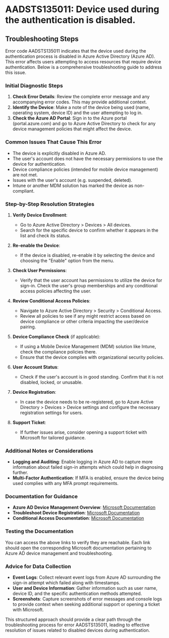 # AADSTS135011: Device used during the authentication is disabled.


## Troubleshooting Steps
Error code AADSTS135011 indicates that the device used during the authentication process is disabled in Azure Active Directory (Azure AD). This error affects users attempting to access resources that require device authentication. Below is a comprehensive troubleshooting guide to address this issue.

### Initial Diagnostic Steps

1. **Check Error Details**: Review the complete error message and any accompanying error codes. This may provide additional context.
2. **Identify the Device**: Make a note of the device being used (name, operating system, device ID) and the user attempting to log in.
3. **Check the Azure AD Portal**: Sign in to the Azure portal (portal.azure.com) and go to Azure Active Directory to check for any device management policies that might affect the device.

### Common Issues That Cause This Error

- The device is explicitly disabled in Azure AD.
- The user's account does not have the necessary permissions to use the device for authentication.
- Device compliance policies (intended for mobile device management) are not met.
- Issues with the user's account (e.g. suspended, deleted).
- Intune or another MDM solution has marked the device as non-compliant.

### Step-by-Step Resolution Strategies

1. **Verify Device Enrollment**:
   - Go to Azure Active Directory > Devices > All devices.
   - Search for the specific device to confirm whether it appears in the list and check its status.

2. **Re-enable the Device**:
   - If the device is disabled, re-enable it by selecting the device and choosing the "Enable" option from the menu.

3. **Check User Permissions**:
   - Verify that the user account has permissions to utilize the device for sign-in. Check the user's group memberships and any conditional access policies affecting the user.

4. **Review Conditional Access Policies**:
   - Navigate to Azure Active Directory > Security > Conditional Access.
   - Review all policies to see if any might restrict access based on device compliance or other criteria impacting the user/device pairing.

5. **Device Compliance Check** (if applicable):
   - If using a Mobile Device Management (MDM) solution like Intune, check the compliance policies there.
   - Ensure that the device complies with organizational security policies.

6. **User Account Status**:
   - Check if the user's account is in good standing. Confirm that it is not disabled, locked, or unusable.

7. **Device Registration**:
   - In case the device needs to be re-registered, go to Azure Active Directory > Devices > Device settings and configure the necessary registration settings for users.

8. **Support Ticket**:
   - If further issues arise, consider opening a support ticket with Microsoft for tailored guidance.

### Additional Notes or Considerations

- **Logging and Auditing**: Enable logging in Azure AD to capture more information about failed sign-in attempts which could help in diagnosing further.
- **Multi-Factor Authentication**: If MFA is enabled, ensure the device being used complies with any MFA prompt requirements.
  
### Documentation for Guidance

- **Azure AD Device Management Overview**: [Microsoft Documentation](https://learn.microsoft.com/en-us/azure/active-directory/devices/devicemanagement)
- **Troubleshoot Device Registration**: [Microsoft Documentation](https://learn.microsoft.com/en-us/azure/active-directory/devices/troubleshoot-device-registration)
- **Conditional Access Documentation**: [Microsoft Documentation](https://learn.microsoft.com/en-us/azure/active-directory/conditional-access/overview)

### Testing the Documentation

You can access the above links to verify they are reachable. Each link should open the corresponding Microsoft documentation pertaining to Azure AD device management and troubleshooting.

### Advice for Data Collection

- **Event Logs**: Collect relevant event logs from Azure AD surrounding the sign-in attempt which failed along with timestamps.
- **User and Device Information**: Gather information such as user name, device ID, and the specific authentication methods attempted.
- **Screenshots**: Capture screenshots of error messages and console logs to provide context when seeking additional support or opening a ticket with Microsoft.

This structured approach should provide a clear path through the troubleshooting process for error AADSTS135011, leading to effective resolution of issues related to disabled devices during authentication.